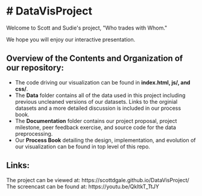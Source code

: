 <h1># DataVisProject</h1>

Welcome to Scott and Sudie's project, "Who trades with Whom." 

We hope you will enjoy our interactive presentation.

<h2>Overview of the Contents and Organization of our repository:</h2>
<ul>
  <li>The code driving our visualization can be found in <strong>index.html, js/, and css/</strong>.</li>

<li>The <strong>Data</strong> folder contains all of the data used in this project including previous uncleaned versions of our datasets. Links to the orginial datasets and a more detailed discussion is included in our process book.</li>

<li>The <strong>Documentation</strong> folder contains our project proposal, project milestone, peer feedback exercise, and source code for the data preprocessing.</li>
<li>Our <strong>Process Book</strong> detailing the design, implementation, and evolution of our visualization can be found in top level of this repo.</li>
</ul>

<h2>Links:</h2>
The project can be viewed at: https://scottdgale.github.io/DataVisProject/
The screencast can be found at: https://youtu.be/QkltkT_TtJY

